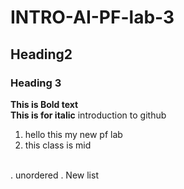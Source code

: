 # INTRO-AI-PF-lab-3
## Heading2
### Heading 3
**This is Bold text**
<Br/>
__This is for italic__
introduction to github
<Br/>
1. hello this my new pf lab
2. this class is mid
<Br/>
. unordered
. New list
